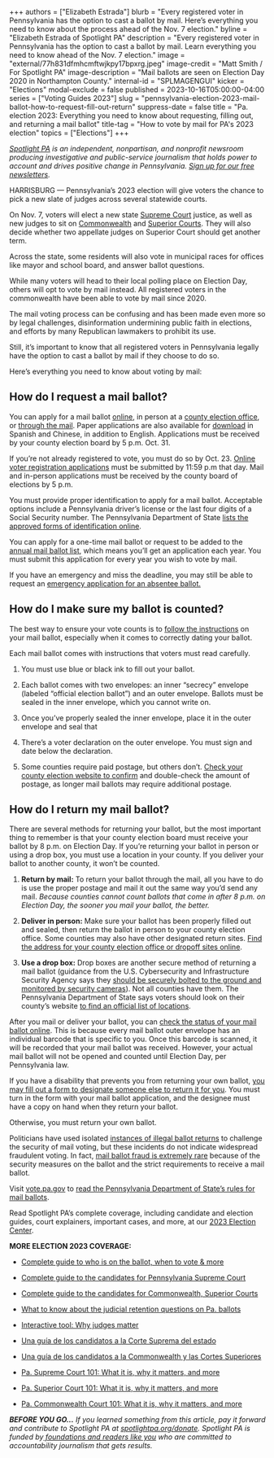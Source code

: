 +++
authors = ["Elizabeth Estrada"]
blurb = "Every registered voter in Pennsylvania has the option to cast a ballot by mail. Here’s everything you need to know about the process ahead of the Nov. 7 election."
byline = "Elizabeth Estrada of Spotlight PA"
description = "Every registered voter in Pennsylvania has the option to cast a ballot by mail. Learn everything you need to know ahead of the Nov. 7 election."
image = "external/77h831dfmhcmftwjkpy17bpxrg.jpeg"
image-credit = "Matt Smith / For Spotlight PA"
image-description = "Mail ballots are seen on Election Day 2020 in Northampton County."
internal-id = "SPLMAGENGUI"
kicker = "Elections"
modal-exclude = false
published = 2023-10-16T05:00:00-04:00
series = ["Voting Guides 2023"]
slug = "pennsylvania-election-2023-mail-ballot-how-to-request-fill-out-return"
suppress-date = false
title = "Pa. election 2023: Everything you need to know about requesting, filling out, and returning a mail ballot"
title-tag = "How to vote by mail for PA's 2023 election"
topics = ["Elections"]
+++

<a href="https://www.spotlightpa.org/"><em>Spotlight PA</em></a><em> is an independent, nonpartisan, and nonprofit newsroom producing investigative and public-service journalism that holds power to account and drives positive change in Pennsylvania. </em><a href="https://www.spotlightpa.org/newsletters"><em>Sign up for our free newsletters</em></a><em>.</em><strong><em></em></strong>

HARRISBURG — Pennsylvania’s 2023 election will give voters the chance to pick a new slate of judges across several statewide courts.

On Nov. 7, voters will elect a new state <a href="https://www.spotlightpa.org/news/2023/10/pennsylvania-supreme-court-justices-rulings-cases-elections-explainer/">Supreme Court</a> justice, as well as new judges to sit on <a href="https://www.spotlightpa.org/news/2023/10/pennsylvania-commonwealth-court-judges-rulings-cases-elections-explainer/">Commonwealth</a> and <a href="https://www.spotlightpa.org/news/2023/10/pennsylvania-superior-court-judges-rulings-cases-elections-explainer/">Superior Courts</a>. They will also decide whether two appellate judges on Superior Court should get another term.

Across the state, some residents will also vote in municipal races for offices like mayor and school board, and answer ballot questions.

<script src="https://www.spotlightpa.org/embed.js" async></script><div data-spl-embed-version="1" data-spl-src="https://www.spotlightpa.org/embeds/newsletter/"></div>

While many voters will head to their local polling place on Election Day, others will opt to vote by mail instead. All registered voters in the commonwealth have been able to vote by mail since 2020.

The mail voting process can be confusing and has been made even more so by legal challenges, disinformation undermining public faith in elections, and efforts by many Republican lawmakers to prohibit its use.

Still, it’s important to know that all registered voters in Pennsylvania legally have the option to cast a ballot by mail if they choose to do so.

Here’s everything you need to know about voting by mail:

## How do I request a mail ballot?

You can apply for a mail ballot <a href="https://www.pavoterservices.pa.gov/OnlineAbsenteeApplication/#/OnlineAbsenteeBegin">online</a>, in person at a <a href="https://www.vote.pa.gov/Resources/Pages/Contact-Your-Election-Officials.aspx">county election office</a>, or <a href="https://www.vote.pa.gov/Voting-in-PA/pages/mail-and-absentee-ballot.aspx">through the mail</a>. Paper applications are also available for <a href="https://www.pavoterservices.pa.gov/OnlineAbsenteeApplication/#/OnlineAbsenteeBegin">download</a> in Spanish and Chinese, in addition to English. Applications must be received by your county election board by 5 p.m. Oct. 31.

If you’re not already registered to vote, you must do so by Oct. 23. <a href="https://www.pavoterservices.pa.gov/pages/VoterRegistrationApplication.aspx">Online voter registration applications</a> must be submitted by 11:59 p.m that day. Mail and in-person applications must be received by the county board of elections by 5 p.m.

You must provide proper identification to apply for a mail ballot. Acceptable options include a Pennsylvania driver’s license or the last four digits of a Social Security number. The Pennsylvania Department of State <a href="https://www.vote.pa.gov/Voting-in-PA/Pages/Mail-and-Absentee-Ballot.aspx">lists the approved forms of identification online</a>.

You can apply for a one-time mail ballot or request to be added to the <a href="https://www.vote.pa.gov/Voting-in-PA/Pages/Annual-Mail-in-Voter-List.aspx">annual mail ballot list</a>, which means you’ll get an application each year. You must submit this application for every year you wish to vote by mail.

If you have an emergency and miss the deadline, you may still be able to request an <a href="https://www.vote.pa.gov/Voting-in-PA/Pages/Mail-and-Absentee-Ballot.aspx">emergency application for an absentee ballot.</a>

## How do I make sure my ballot is counted?

The best way to ensure your vote counts is to <a href="https://www.vote.pa.gov/Voting-in-PA/Pages/Mail-and-Absentee-Ballot.aspx">follow the instructions</a> on your mail ballot, especially when it comes to correctly dating your ballot.

Each mail ballot comes with instructions that voters must read carefully.

1. You must use blue or black ink to fill out your ballot.

2. Each ballot comes with two envelopes: an inner “secrecy” envelope (labeled “official election ballot”) and an outer envelope. Ballots must be sealed in the inner envelope, which you cannot write on.

3. Once you’ve properly sealed the inner envelope, place it in the outer envelope and seal that

4. There’s a voter declaration on the outer envelope. You must sign and date below the declaration.

5. Some counties require paid postage, but others don’t. <a href="https://www.vote.pa.gov/Resources/Pages/Contact-Your-Election-Officials.aspx">Check your county election website to confirm</a> and double-check the amount of postage, as longer mail ballots may require additional postage.

## How do I return my mail ballot?

There are several methods for returning your ballot, but the most important thing to remember is that your county election board must receive your ballot by 8 p.m. on Election Day. If you’re returning your ballot in person or using a drop box, you must use a location in your county. If you deliver your ballot to another county, it won’t be counted.

1. <strong>Return by mail:</strong> To return your ballot through the mail, all you have to do is use the proper postage and mail it out the same way you’d send any mail. <em>Because counties cannot count ballots that come in after 8 p.m. on Election Day, the sooner you mail your ballot, the better.</em>

2. <strong>Deliver in person:</strong> Make sure your ballot has been properly filled out and sealed, then return the ballot in person to your county election office. Some counties may also have other designated return sites. <a href="http://vote.pa.gov/Voting-in-PA/Pages/Return-Ballot.aspx">Find the address for your county election office or dropoff sites online</a>.

3. <strong>Use a drop box:</strong> Drop boxes are another secure method of returning a mail ballot (guidance from the U.S. Cybersecurity and Infrastructure Security Agency says they <a href="https://www.eac.gov/sites/default/files/electionofficials/vbm/Ballot_Drop_Box.pdf">should be securely bolted to the ground and monitored by security cameras</a>). Not all counties have them. The Pennsylvania Department of State says voters should look on their county’s website <a href="https://www.vote.pa.gov/Resources/Pages/Contact-Your-Election-Officials.aspx">to find an official list of locations</a>.

<script src="https://www.spotlightpa.org/embed.js" async></script><div data-spl-embed-version="1" data-spl-src="https://www.spotlightpa.org/embeds/donate/"></div>

After you mail or deliver your ballot, you can <a href="https://www.pavoterservices.pa.gov/pages/ballottracking.aspx">check the status of your mail ballot online</a>. This is because every mail ballot outer envelope has an individual barcode that is specific to you. Once this barcode is scanned, it will be recorded that your mail ballot was received. However, your actual mail ballot will not be opened and counted until Election Day, per Pennsylvania law.

If you have a disability that prevents you from returning your own ballot, <a href="https://www.vote.pa.gov/Voting-in-PA/Pages/Accessible-Voting.aspx">you may fill out a form to designate someone else to return it for you</a>. You must turn in the form with your mail ballot application, and the designee must have a copy on hand when they return your ballot.

Otherwise, you must return your own ballot.

Politicians have used isolated <a href="https://www.mcall.com/news/pennsylvania/mc-nws-pa-lehigh-ballot-drop-box-investigation-20220404-wk4ug6j25fgtffuhiwrxnai2ne-story.html">instances of illegal ballot returns</a> to challenge the security of mail voting, but these incidents do not indicate widespread fraudulent voting. In fact, <a href="https://www.cisa.gov/rumorcontrol">mail ballot fraud is extremely rare</a> because of the security measures on the ballot and the strict requirements to receive a mail ballot.

Visit <a href="https://www.vote.pa.gov/">vote.pa.gov</a> to <a href="https://www.vote.pa.gov/Voting-in-PA/Pages/Mail-and-Absentee-Ballot.aspx">read the Pennsylvania Department of State’s rules for mail ballots</a>.

Read Spotlight PA’s complete coverage, including candidate and election guides, court explainers, important cases, and more, at our <a href="https://www.spotlightpa.org/elections">2023 Election Center</a>.

<strong>MORE ELECTION 2023 COVERAGE:</strong>

- <a href="https://www.spotlightpa.org/news/2023/10/pennsylvania-judicial-election-2023-polling-place-mail-ballot-complete-guide/">Complete guide to who is on the ballot, when to vote &amp; more</a>

- <a href="https://www.spotlightpa.org/news/2023/09/pennsylvania-election-2023-supreme-court-candidates/">Complete guide to the candidates for Pennsylvania Supreme Court</a>

- <a href="https://www.spotlightpa.org/news/2023/09/pennsylvania-election-2023-commonwealth-superior-court-candidates/">Complete guide to the candidates for Commonwealth, Superior Courts</a>

- <a href="https://www.spotlightpa.org/news/2023/09/pennsylvania-election-2023-judicial-retention-superior-court-common-pleas/">What to know about the judicial retention questions on Pa. ballots</a>

- <a href="https://www.spotlightpa.org/news/2023/10/pennsylvania-judges-supreme-superior-commonwealth-court-interactive-tool/">Interactive tool: Why judges matter</a>

- <a href="https://www.spotlightpa.org/news/2023/09/pennsylvania-elecciones-2023-corte-suprema-candidatos/">Una guía de los candidatos a la Corte Suprema del estado</a>

- <a href="https://www.spotlightpa.org/news/2023/09/elecciones-mancomunidad-pennsylvania-2023-candidatos-corte-superior/">Una guía de los candidatos a la Commonwealth y las Cortes Superiores</a>

- <a href="https://www.spotlightpa.org/news/2023/10/pennsylvania-supreme-court-justices-rulings-cases-elections-explainer/">Pa. Supreme Court 101: What it is, why it matters, and more</a>

- <a href="https://www.spotlightpa.org/news/2023/10/pennsylvania-superior-court-judges-rulings-cases-elections-explainer/">Pa. Superior Court 101: What it is, why it matters, and more</a>

- <a href="https://www.spotlightpa.org/news/2023/10/pennsylvania-commonwealth-court-judges-rulings-cases-elections-explainer/">Pa. Commonwealth Court 101: What it is, why it matters, and more</a>

<strong><em>BEFORE YOU GO…</em></strong><em> If you learned something from this article, pay it forward and contribute to Spotlight PA at </em><a href="http://spotlightpa.org/donate"><em>spotlightpa.org/donate</em></a><em>. Spotlight PA is funded by</em><a href="https://www.spotlightpa.org/support"><em> foundations and readers like you</em></a><em> who are committed to accountability journalism that gets results.</em>

